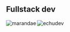 <h2 align="left">Fullstack dev</h2>
<p><img align="left" src="https://github-readme-stats.vercel.app/api/top-langs?username=echudev&show_icons=true&theme=tokyonight&hide_border=true&locale=en&layout=compact" alt="marandae" /></p>
<p><img align="center" src="https://github-readme-stats.vercel.app/api?username=echudev&show_icons=true&theme=tokyonight&hide_border=true&locale=en" alt="echudev" /></p>
